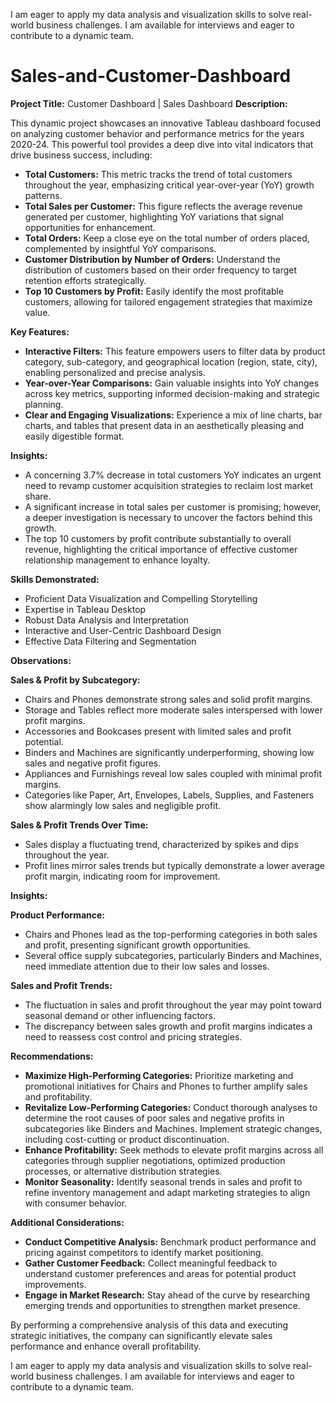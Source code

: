  I am eager to apply my data analysis and visualization skills to solve real-world business challenges. I am available for interviews and eager to contribute to a dynamic team.
# Sales-and-Customer-Dashboard  

**Project Title:** Customer Dashboard | Sales Dashboard
**Description:**  

This dynamic project showcases an innovative Tableau dashboard focused on analyzing customer behavior and performance metrics for the years 2020-24. This powerful tool provides a deep dive into vital indicators that drive business success, including:

- **Total Customers:** This metric tracks the trend of total customers throughout the year, emphasizing critical year-over-year (YoY) growth patterns.
- **Total Sales per Customer:** This figure reflects the average revenue generated per customer, highlighting YoY variations that signal opportunities for enhancement.
- **Total Orders:** Keep a close eye on the total number of orders placed, complemented by insightful YoY comparisons.
- **Customer Distribution by Number of Orders:** Understand the distribution of customers based on their order frequency to target retention efforts strategically.
- **Top 10 Customers by Profit:** Easily identify the most profitable customers, allowing for tailored engagement strategies that maximize value.

**Key Features:**

- **Interactive Filters:** This feature empowers users to filter data by product category, sub-category, and geographical location (region, state, city), enabling personalized and precise analysis.
- **Year-over-Year Comparisons:** Gain valuable insights into YoY changes across key metrics, supporting informed decision-making and strategic planning.
- **Clear and Engaging Visualizations:** Experience a mix of line charts, bar charts, and tables that present data in an aesthetically pleasing and easily digestible format.

**Insights:**  

- A concerning 3.7% decrease in total customers YoY indicates an urgent need to revamp customer acquisition strategies to reclaim lost market share.
- A significant increase in total sales per customer is promising; however, a deeper investigation is necessary to uncover the factors behind this growth.
- The top 10 customers by profit contribute substantially to overall revenue, highlighting the critical importance of effective customer relationship management to enhance loyalty.

**Skills Demonstrated:**  

- Proficient Data Visualization and Compelling Storytelling  
- Expertise in Tableau Desktop  
- Robust Data Analysis and Interpretation  
- Interactive and User-Centric Dashboard Design  
- Effective Data Filtering and Segmentation

**Observations:**

**Sales & Profit by Subcategory:**

- Chairs and Phones demonstrate strong sales and solid profit margins. 
- Storage and Tables reflect more moderate sales interspersed with lower profit margins. 
- Accessories and Bookcases present with limited sales and profit potential.  
- Binders and Machines are significantly underperforming, showing low sales and negative profit figures. 
- Appliances and Furnishings reveal low sales coupled with minimal profit margins.
- Categories like Paper, Art, Envelopes, Labels, Supplies, and Fasteners show alarmingly low sales and negligible profit.  

**Sales & Profit Trends Over Time:**
- Sales display a fluctuating trend, characterized by spikes and dips throughout the year.  
- Profit lines mirror sales trends but typically demonstrate a lower average profit margin, indicating room for improvement.

**Insights:**

**Product Performance:**  

- Chairs and Phones lead as the top-performing categories in both sales and profit, presenting significant growth opportunities.
- Several office supply subcategories, particularly Binders and Machines, need immediate attention due to their low sales and losses.

**Sales and Profit Trends:**  

- The fluctuation in sales and profit throughout the year may point toward seasonal demand or other influencing factors. 
- The discrepancy between sales growth and profit margins indicates a need to reassess cost control and pricing strategies.



**Recommendations:**

- **Maximize High-Performing Categories:** Prioritize marketing and promotional initiatives for Chairs and Phones to further amplify sales and profitability.  
- **Revitalize Low-Performing Categories:** Conduct thorough analyses to determine the root causes of poor sales and negative profits in subcategories like Binders and Machines. Implement strategic changes, including cost-cutting or product discontinuation.  
- **Enhance Profitability:** Seek methods to elevate profit margins across all categories through supplier negotiations, optimized production processes, or alternative distribution strategies.  
- **Monitor Seasonality:** Identify seasonal trends in sales and profit to refine inventory management and adapt marketing strategies to align with consumer behavior.



**Additional Considerations:**

- **Conduct Competitive Analysis:** Benchmark product performance and pricing against competitors to identify market positioning.  
- **Gather Customer Feedback:** Collect meaningful feedback to understand customer preferences and areas for potential product improvements.  
- **Engage in Market Research:** Stay ahead of the curve by researching emerging trends and opportunities to strengthen market presence.



By performing a comprehensive analysis of this data and executing strategic initiatives, the company can significantly elevate sales performance and enhance overall profitability.

 I am eager to apply my data analysis and visualization skills to solve real-world business challenges. I am available for interviews and eager to contribute to a dynamic team.
